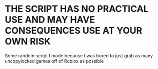 # THE SCRIPT HAS NO PRACTICAL USE AND MAY HAVE CONSEQUENCES USE AT YOUR OWN RISK

Some random script I made because I was bored to just grab as many uncopylocked games off of Roblox as possible 

